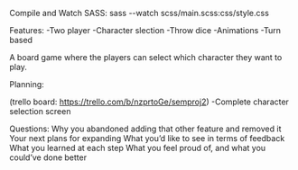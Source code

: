 Compile and Watch SASS:
sass --watch scss/main.scss:css/style.css


Features:
-Two player
-Character slection
-Throw dice
-Animations
-Turn based

A board game where the players can select which character they want to play.

Planning: 

(trello board: https://trello.com/b/nzprtoGe/semproj2)
-Complete character selection screen



Questions:
Why you abandoned adding that other feature and removed it
Your next plans for expanding
What you’d like to see in terms of feedback
What you learned at each step
What you feel proud of, and what you could’ve done better





